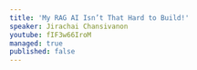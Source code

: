 ```yaml
---
title: 'My RAG AI Isn’t That Hard to Build!'
speaker: Jirachai Chansivanon
youtube: fIF3w66IroM
managed: true
published: false
---
```

